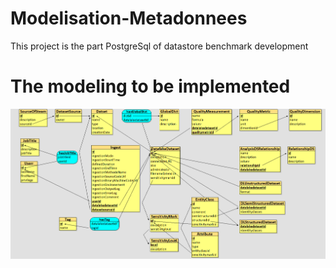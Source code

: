 # Modelisation-Metadonnees
This project is the part PostgreSql of datastore benchmark development

# The modeling to be implemented
![image](images/schema%20relationnel%20graphique.png)
